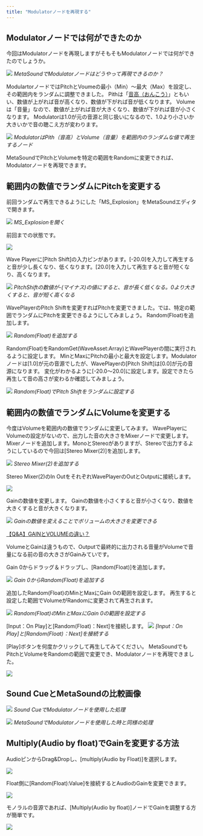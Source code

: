 ```yaml
---
title: "Modulatorノードを再現する"
---
```


## Modulatorノードでは何ができたのか

今回はModulatorノードを再現しますがそもそもModulatorノードでは何ができたのでしょうか。

![](/images/books/ue5_metasound_createsound/chapter01_modulator/2022-02-18-06-29-47.png)
*MetaSoundでModulatorノードはどうやって再現できるのか？*

ModulartorノードではPitchとVoumeの最小（Min）～最大（Max）を設定し、その範囲内をランダムに調整できました。
Pithは「[音高（おんこう）](https://ja.wikipedia.org/wiki/%E9%9F%B3%E9%AB%98)」ともいい、数値が上がれば音が高くなり、数値が下がれば音が低くなります。
Volumeは「音量」なので、数値が上がれば音が大きくなり、数値が下がれば音が小さくなります。
Modulatorは1.0が元の音源と同じ扱いになるので、1.0より小さいか大きいかで音の聴こえ方が変わります。

![](/images/books/ue5_metasound_createsound/chapter01_modulator/2022-02-18-06-30-42.png)
*ModulatorはPith（音高）とVolume（音量）を範囲内のランダムな値で再生するノード*

MetaSoundでPitchとVolumeを特定の範囲をRandomに変更できれば、Modulatorノードを再現できます。

## 範囲内の数値でランダムにPitchを変更する

前回ランダムで再生できるようにした「MS_Explosion」をMetaSoundエディタで開きます。

![](/images/books/ue5_metasound_createsound/chapter01_modulator/2022-08-17-07-32-26.png)
*MS_Explosionを開く*

前回までの状態です。

![](/images/books/ue5_metasound_createsound/chapter01_modulator/2022-02-18-06-37-45.png)

Wave Playerに[Pitch Shift]の入力ピンがあります。[-20.0]を入力して再生すると音が少し長くなり、低くなります。[20.0]を入力して再生すると音が短くなり、高くなります。

![](/images/books/ue5_metasound_createsound/chapter01_modulator/2022-02-18-06-40-12.png)
*PitchShiftの数値が-(マイナス)の値にすると、音が長く低くなる。0より大きくすると、音が短く高くなる*

WavePlayerのPitch Shiftを変更すればPitchを変更できました。では、特定の範囲でランダムにPitchを変更できるようにしてみましょう。
Random(Float)を追加します。

![](/images/books/ue5_metasound_createsound/chapter01_modulator/2022-02-18-06-41-10.png)
*Random(Float)を追加する*

Random(Float)をRandomGet(WaveAsset:Array)とWavePlayerの間に実行されるように設定します。
MinとMaxにPitchの最小と最大を設定します。Modulatorノードは[1.0]が元の音源でしたが、WavePlayerの[Pitch Shift]は[0.0]が元の音源になります。
変化がわかるように[-20.0～20.0]に設定します。設定できたら再生して音の高さが変わるか確認してみましょう。

![](/images/books/ue5_metasound_createsound/chapter01_modulator/2022-02-18-06-35-31.png)
*Random(Float)でPitch Shiftをランダムに設定する*

## 範囲内の数値でランダムにVolumeを変更する

今度はVolumeを範囲内の数値でランダムに変更してみます。
WavePlayerにVolumeの設定がないので、出力した音の大きさをMixerノードで変更します。
Mixerノードを追加します。MonoとStereoがありますが、Stereoで出力するようにしているので今回は[Stereo Mixer(2)]を追加します。

![](/images/books/ue5_metasound_createsound/chapter01_modulator/2022-02-18-06-47-38.png)
*Stereo Mixer(2)を追加する*

Stereo Mixer(2)のIn OutをそれぞれWavePlayerのOutとOutputに接続します。

![](/images/books/ue5_metasound_createsound/chapter01_modulator/2022-02-18-06-49-59.png)

Gainの数値を変更します。
Gainの数値を小さくすると音が小さくなり、数値を大きくすると音が大きくなります。

![](/images/books/ue5_metasound_createsound/chapter01_modulator/2022-02-18-06-53-45.png)
*Gainの数値を変えることでボリュームの大きさを変更できる*

[【Q&A】GAINとVOLUMEの違い？](https://saimusic.jp/blog/qanda-gain-volume/)

VolumeとGainは違うもので、Outputで最終的に出力される音量がVolumeで音量になる前の音の大きさがGainみていです。

Gain 0からドラッグ＆ドラップし、[Random(Float)]を追加します。

![](/images/books/ue5_metasound_createsound/chapter01_modulator/2022-02-18-06-57-22.png)
*Gain 0からRandom(Float)を追加する*

追加したRandom(Float)のMinとMaxにGain 0の範囲を設定します。
再生すると設定した範囲でVolumeがRandomに変更されて再生されます。

![](/images/books/ue5_metasound_createsound/chapter01_modulator/2022-02-18-06-59-09.png)
*Random(Float)のMinとMaxにGain 0の範囲を設定する*

[Input：On Play]と[Random(Float)：Next]を接続します。
![](/images/books/ue5_metasound_createsound/chapter01_modulator/2022-02-18-07-01-56.png)
*[Input：On Play]と[Random(Float)：Next]を接続する*

[Play]ボタンを何度かクリックして再生してみてください。
MetaSoundでもPitchとVolumeをRandomの範囲で変更でき、Modulatorノードを再現できました。

![](/images/books/ue5_metasound_createsound/chapter01_modulator/2022-02-18-07-05-36.png)

## Sound CueとMetaSoundの比較画像

![](/images/books/ue5_metasound_createsound/chapter01_modulator/2022-02-18-07-06-49.png)
*Sound CueでModulatorノードを使用した処理*

![](/images/books/ue5_metasound_createsound/chapter01_modulator/2022-02-18-07-07-57.png)
*MetaSoundでModulatorノードを使用した時と同様の処理*

## Multiply(Audio by float)でGainを変更する方法

AudioピンからDrag&Dropし、[multiply(Audio by Float)]を選択します。

![](/images/books/ue5_metasound_createsound/chapter01_modulator/2022-02-19-16-25-12.png)

Float側に[Random(Float):Value]を接続するとAudioのGainを変更できます。

![](/images/books/ue5_metasound_createsound/chapter01_modulator/2022-02-19-16-26-46.png)

モノラルの音源であれば、[Multiply(Audio by float)]ノードでGainを調整する方が簡単です。

![](/images/books/ue5_metasound_createsound/chapter01_modulator/2022-02-19-16-29-07.png)
